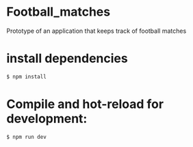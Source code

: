 # Football_matches
Prototype of an application that keeps track of football matches

# install dependencies
```sh
$ npm install
```

# Compile and hot-reload for development:
```sh
$ npm run dev
```